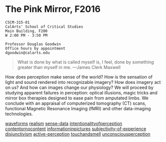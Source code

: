 # The Pink Mirror, F2016

```
CSCM-315-01
CalArts' School of Critical Studies
Main Building, F200
W 2:00 PM - 3:50 PM

Professor Douglas Goodwin
Office hours by appointment
dgoodwin@calarts.edu
```

> What is done by what is called myself is, I feel, done by something greater than myself in me.
> —James Clerk Maxwell

How does perception make sense of the world? How is the sensation of light and sound rendered into recognizable imagery? How does imagery act on us? And how can images change our physiology? We will proceed by studying apparent failures in perception: optical illusions, magic tricks and mirror box therapies designed to ease pain from amputated limbs. We conclude with an appraisal of computerized tomography (CT) scans, functional Magnetic Resonance Imaging (fMRI) and other data-imaging technologies.

  [waveforms](modules/WEEK02_waveforms)
  [realism](modules/WEEK03_in-direct_realism)
  [sense-data](modules/WEEK04_sense-data)
  [intentionalityofperception](modules/WEEK05_intentionalityofperception)
  [contentornocontent](modules/WEEK06_contentornocontent)
  [informationinpictures](modules/WEEK07_informationinpictures)
  [subjectivity-of-experience](modules/WEEK08_subjectivity-of-experience)
  [disjunctivism](modules/WEEK09_disjunctivism)
  [active-perception](modules/WEEK10_active-perception)
  [touchandsmell](modules/WEEK12_touchandsmell)
  [unconsciousperception](modules/WEEK13_unconsciousperception)
